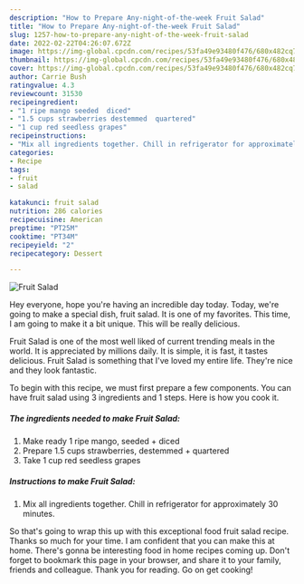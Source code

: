 ```yaml
---
description: "How to Prepare Any-night-of-the-week Fruit Salad"
title: "How to Prepare Any-night-of-the-week Fruit Salad"
slug: 1257-how-to-prepare-any-night-of-the-week-fruit-salad
date: 2022-02-22T04:26:07.672Z
image: https://img-global.cpcdn.com/recipes/53fa49e93480f476/680x482cq70/fruit-salad-recipe-main-photo.jpg
thumbnail: https://img-global.cpcdn.com/recipes/53fa49e93480f476/680x482cq70/fruit-salad-recipe-main-photo.jpg
cover: https://img-global.cpcdn.com/recipes/53fa49e93480f476/680x482cq70/fruit-salad-recipe-main-photo.jpg
author: Carrie Bush
ratingvalue: 4.3
reviewcount: 31530
recipeingredient:
- "1 ripe mango seeded  diced"
- "1.5 cups strawberries destemmed  quartered"
- "1 cup red seedless grapes"
recipeinstructions:
- "Mix all ingredients together. Chill in refrigerator for approximately 30 minutes."
categories:
- Recipe
tags:
- fruit
- salad

katakunci: fruit salad 
nutrition: 286 calories
recipecuisine: American
preptime: "PT25M"
cooktime: "PT34M"
recipeyield: "2"
recipecategory: Dessert

---
```



![Fruit Salad](https://img-global.cpcdn.com/recipes/53fa49e93480f476/680x482cq70/fruit-salad-recipe-main-photo.jpg)

Hey everyone, hope you're having an incredible day today. Today, we're going to make a special dish, fruit salad. It is one of my favorites. This time, I am going to make it a bit unique. This will be really delicious.

Fruit Salad is one of the most well liked of current trending meals in the world. It is appreciated by millions daily. It is simple, it is fast, it tastes delicious. Fruit Salad is something that I've loved my entire life. They're nice and they look fantastic.




To begin with this recipe, we must first prepare a few components. You can have fruit salad using 3 ingredients and 1 steps. Here is how you cook it.

<!--inarticleads1-->

##### The ingredients needed to make Fruit Salad:

1. Make ready 1 ripe mango, seeded + diced
1. Prepare 1.5 cups strawberries, destemmed + quartered
1. Take 1 cup red seedless grapes




<!--inarticleads2-->

##### Instructions to make Fruit Salad:

1. Mix all ingredients together. Chill in refrigerator for approximately 30 minutes.




So that's going to wrap this up with this exceptional food fruit salad recipe. Thanks so much for your time. I am confident that you can make this at home. There's gonna be interesting food in home recipes coming up. Don't forget to bookmark this page in your browser, and share it to your family, friends and colleague. Thank you for reading. Go on get cooking!
